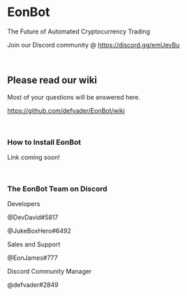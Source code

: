 # EonBot

The Future of Automated Cryptocurrency Trading

Join our Discord community @ https://discord.gg/emUevBu

<br />

## Please read our wiki
Most of your questions will be answered here.

https://github.com/defvader/EonBot/wiki

<br />

### How to Install EonBot

Link coming soon!

<br />

### The EonBot Team on Discord

Developers

@DevDavid#5817

@JukeBoxHero#6492

Sales and Support

@EonJames#777

Discord Community Manager

@defvader#2849
